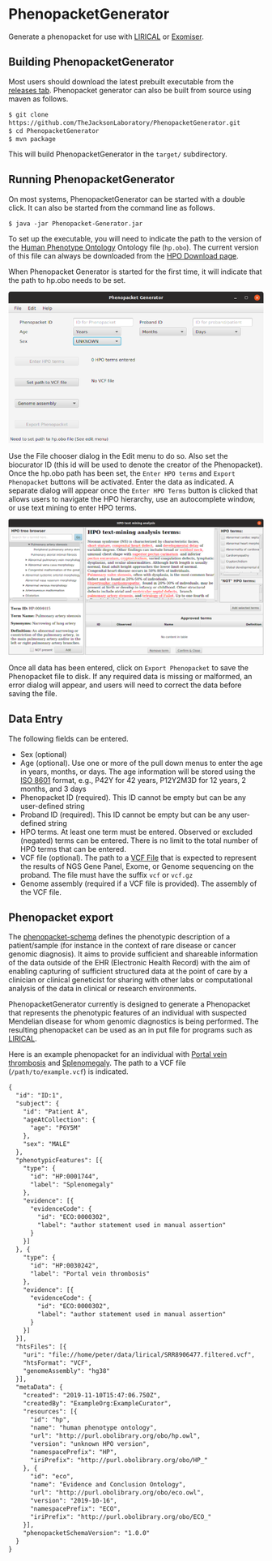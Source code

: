# PhenopacketGenerator
Generate a phenopacket for use with [LIRICAL](https://github.com/TheJacksonLaboratory/LIRICAL) or [Exomiser](https://github.com/exomiser/Exomiser).


## Building PhenopacketGenerator

Most users should download the latest prebuilt executable from 
the [releases tab](https://github.com/TheJacksonLaboratory/PhenopacketGenerator/releases). Phenopacket
generator can also be built from source using maven as follows.

```aidl
$ git clone https://github.com/TheJacksonLaboratory/PhenopacketGenerator.git
$ cd PhenopacketGenerator
$ mvn package
```
This will build PhenopacketGenerator in the ``target/`` subdirectory.

## Running PhenopacketGenerator

On most systems, PhenopacketGenerator can be started with a double click. It can also be started from the command
line as follows.
```aidl
$ java -jar Phenopacket-Generator.jar 
```

To set up the executable, you will need to indicate the path to the version of the
[Human Phenotype Ontology](https://hpo.jax.org/app/) Ontology file (``hp.obo``). The current version
of this file can always be downloaded from the [HPO Download page](https://hpo.jax.org/app/download/ontology).

When Phenopacket Generator is started for the first time, it will indicate that the path to hp.obo needs to be set.

![Phenopacket Generator Start Screen](./img/startscreen.png?raw=true "Phenopacket Generator")


Use the File chooser dialog in the Edit menu to do so. Also set the biocurator ID (this id will be used to denote the
creator of the Phenopacket). Once the hp.obo path has been set, the ``Enter HPO terms`` and ``Export Phenopacket`` 
buttons will be activated. Enter the data as indicated. A separate dialog will appear once the ``Enter HPO Terms`` button 
is clicked that allows users to navigate the HPO hierarchy, use an autocomplete window, or use
text mining to enter HPO terms.

![HPO Text Mining](./img/hpo-textmining.png?raw=true "HPO Text Mining")

Once all data has been entered, click on ``Export Phenopacket`` to save the Phenopacket file to disk. If
any required data is missing or malformed, an error dialog will appear, and users will need to correct
the data before saving the file.

## Data Entry

The following fields can be entered.

* Sex (optional)
* Age (optional). Use one or more of the pull down menus to enter the age in years, months, or days. The
age information will be stored  using the  [ISO 8601](https://en.wikipedia.org/wiki/ISO_8601) format, 
e.g., P42Y for 42 years, P12Y2M3D for 12 years, 2 months, and 3 days
* Phenopacket ID (required). This ID cannot be empty but can be any user-defined string
* Proband ID (required). This ID cannot be empty but can be any user-defined string
* HPO terms. At least one term must be entered. Observed or excluded (negated) terms can be entered. There is no limit 
to the total number of HPO terms that can be entered.
* VCF file (optional). The path to a [VCF File](https://en.wikipedia.org/wiki/Variant_Call_Format) that is expected to
represent the results of NGS Gene Panel, Exome, or Genome sequencing on the proband. The file must have the suffix ``vcf`` or
``vcf.gz``
* Genome assembly (required if a VCF file is provided). The assembly of the VCF file.

## Phenopacket export
The [phenopacket-schema](https://phenopackets-schema.readthedocs.io/en/latest/) defines the phenotypic 
description of a patient/sample (for instance in the context of rare disease or cancer genomic diagnosis). 
It aims to provide sufficient and shareable information of the data outside of the EHR (Electronic Health Record)
with the aim of enabling capturing of sufficient structured data at the point of care by a clinician or clinical 
geneticist for sharing with other labs or computational analysis of the data in clinical or research environments.

PhenopacketGenerator currently is designed to generate a Phenopacket that represents the phenotypic features
of an individual with suspected Mendelian disease for whom genomic diagnostics is being performed. The
resulting phenopacket can be used as an in put file for programs such as [LIRICAL](https://github.com/TheJacksonLaboratory/LIRICAL).

Here is an example phenopacket for an individual with [Portal vein thrombosis](https://hpo.jax.org/app/browse/term/HP:0030242)
and [Splenomegaly](https://hpo.jax.org/app/browse/term/HP:0001744). The path to a VCF file (``/path/to/example.vcf``)
is indicated.



```aidl
{
  "id": "ID:1",
  "subject": {
    "id": "Patient A",
    "ageAtCollection": {
      "age": "P6Y5M"
    },
    "sex": "MALE"
  },
  "phenotypicFeatures": [{
    "type": {
      "id": "HP:0001744",
      "label": "Splenomegaly"
    },
    "evidence": [{
      "evidenceCode": {
        "id": "ECO:0000302",
        "label": "author statement used in manual assertion"
      }
    }]
  }, {
    "type": {
      "id": "HP:0030242",
      "label": "Portal vein thrombosis"
    },
    "evidence": [{
      "evidenceCode": {
        "id": "ECO:0000302",
        "label": "author statement used in manual assertion"
      }
    }]
  }],
  "htsFiles": [{
    "uri": "file://home/peter/data/lirical/SRR8906477.filtered.vcf",
    "htsFormat": "VCF",
    "genomeAssembly": "hg38"
  }],
  "metaData": {
    "created": "2019-11-10T15:47:06.750Z",
    "createdBy": "ExampleOrg:ExampleCurator",
    "resources": [{
      "id": "hp",
      "name": "human phenotype ontology",
      "url": "http://purl.obolibrary.org/obo/hp.owl",
      "version": "unknown HPO version",
      "namespacePrefix": "HP",
      "iriPrefix": "http://purl.obolibrary.org/obo/HP_"
    }, {
      "id": "eco",
      "name": "Evidence and Conclusion Ontology",
      "url": "http://purl.obolibrary.org/obo/eco.owl",
      "version": "2019-10-16",
      "namespacePrefix": "ECO",
      "iriPrefix": "http://purl.obolibrary.org/obo/ECO_"
    }],
    "phenopacketSchemaVersion": "1.0.0"
  }
}
```
